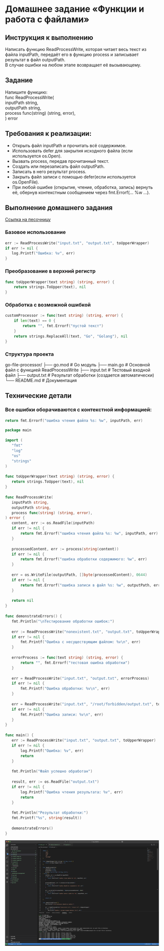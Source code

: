 # Домашнее задание «Функции и работа с файлами»  

## Инструкция к выполнению
Написать функцию ReadProcessWrite, которая читает весь текст из файла inputPath, передаёт его в функцию process и записывает результат в файл outputPath.   
В случае ошибки на любом этапе возвращает её вызывающему.  

## Задание
Напишите функцию:  
func ReadProcessWrite(  
inputPath string,  
outputPath string,  
process func(string) (string, error),  
) error  



## Требования к реализации:
- Открыть файл inputPath и прочитать всё содержимое.  
- Использовать defer для закрытия исходного файла (если используется os.Open).  
- Вызвать process, передав прочитанный текст.  
- Создать или перезаписать файл outputPath.  
- Записать в него результат process.  
- Закрыть файл записи с помощью defer(если используется os.OpenFile).  
- При любой ошибке (открытие, чтение, обработка, запись) вернуть её, обернув контекстным сообщением через fmt.Errorf(… %w …).  

## Выполнение домашнего задания

[Cсылка на песочницу](https://go.dev/play/p/NR96ETw_8Kn)

### Базовое использование  
 
 ```go
err := ReadProcessWrite("input.txt", "output.txt", toUpperWrapper)
if err != nil {
    log.Printf("Ошибка: %v", err)
}
```
### Преобразование в верхний регистр

```go
func toUpperWrapper(text string) (string, error) {
    return strings.ToUpper(text), nil
}
```

### Обработка с возможной ошибкой

```go
customProcessor := func(text string) (string, error) {
    if len(text) == 0 {
        return "", fmt.Errorf("пустой текст")
    }
    return strings.ReplaceAll(text, "Go", "Golang"), nil
}
```

### Структура проекта

go-file-processor/
├── go.mod              # Go модуль
├── main.go             # Основной файл с функцией ReadProcessWrite
├── input.txt           # Тестовый входной файл
├── output.txt          # Результат обработки (создается автоматически)
└── README.md           # Документация

## Технические детали
### Все ошибки оборачиваются с контекстной информацией:

```go
return fmt.Errorf("ошибка чтения файла %s: %w", inputPath, err)
```


 ```go
package main

import (
	"fmt"
	"log"
	"os"
	"strings"
)

func toUpperWrapper(text string) (string, error) {
	return strings.ToUpper(text), nil
}

func ReadProcessWrite(
	inputPath string,
	outputPath string,
	process func(string) (string, error),
) error {
	content, err := os.ReadFile(inputPath)
	if err != nil {
		return fmt.Errorf("ошибка чтения файла %s: %w", inputPath, err)
	}

	processedContent, err := process(string(content))
	if err != nil {
		return fmt.Errorf("ошибка обработки содержимого: %w", err)
	}

	err = os.WriteFile(outputPath, []byte(processedContent), 0644)
	if err != nil {
		return fmt.Errorf("ошибка записи в файл %s: %w", outputPath, err)
	}

	return nil
}

func demonstrateErrors() {
	fmt.Println("\nТестирование обработки ошибок:")
	
	err := ReadProcessWrite("nonexistent.txt", "output.txt", toUpperWrapper)
	if err != nil {
		fmt.Printf("Ошибка с несуществующим файлом: %v\n", err)
	}

	errorProcess := func(text string) (string, error) {
		return "", fmt.Errorf("тестовая ошибка обработки")
	}
	
	err = ReadProcessWrite("input.txt", "output.txt", errorProcess)
	if err != nil {
		fmt.Printf("Ошибка обработки: %v\n", err)
	}

	err = ReadProcessWrite("input.txt", "/root/forbidden/output.txt", toUpperWrapper)
	if err != nil {
		fmt.Printf("Ошибка записи: %v\n", err)
	}
}

func main() {
	err := ReadProcessWrite("input.txt", "output.txt", toUpperWrapper)
	if err != nil {
		log.Printf("Ошибка: %v", err)
		return
	}

	fmt.Println("Файл успешно обработан")

	result, err := os.ReadFile("output.txt")
	if err != nil {
		log.Printf("Ошибка чтения результата: %v", err)
		return
	}

	fmt.Println("Результат обработки:")
	fmt.Printf("%s", string(result))

	demonstrateErrors()
}
 ```

![image](https://github.com/Byzgaev-I/GO-Functions-and-working-with-files-/blob/main/Снимок%20экрана%202025-09-06%20в%2017.26.53.png)
